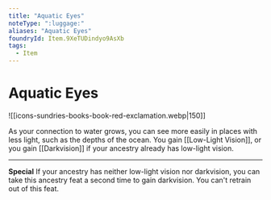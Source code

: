 ```yaml
---
title: "Aquatic Eyes"
noteType: ":luggage:"
aliases: "Aquatic Eyes"
foundryId: Item.9XeTUDindyo9AsXb
tags:
  - Item
---
```


# Aquatic Eyes
![[icons-sundries-books-book-red-exclamation.webp|150]]

As your connection to water grows, you can see more easily in places with less light, such as the depths of the ocean. You gain [[Low-Light Vision]], or you gain [[Darkvision]] if your ancestry already has low-light vision.

* * *

**Special** If your ancestry has neither low-light vision nor darkvision, you can take this ancestry feat a second time to gain darkvision. You can't retrain out of this feat.
